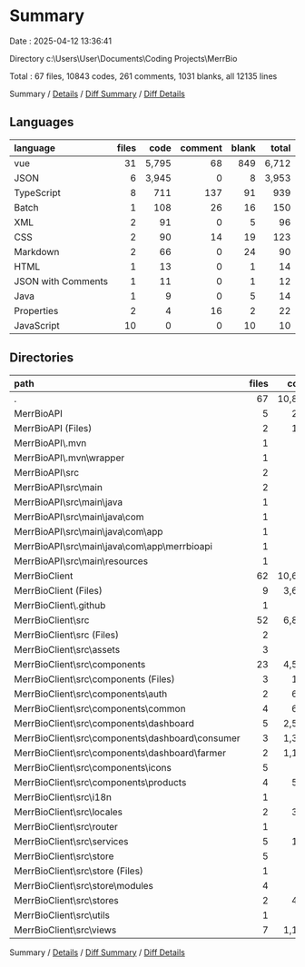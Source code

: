 # Summary

Date : 2025-04-12 13:36:41

Directory c:\\Users\\User\\Documents\\Coding Projects\\MerrBio

Total : 67 files,  10843 codes, 261 comments, 1031 blanks, all 12135 lines

Summary / [Details](details.md) / [Diff Summary](diff.md) / [Diff Details](diff-details.md)

## Languages
| language | files | code | comment | blank | total |
| :--- | ---: | ---: | ---: | ---: | ---: |
| vue | 31 | 5,795 | 68 | 849 | 6,712 |
| JSON | 6 | 3,945 | 0 | 8 | 3,953 |
| TypeScript | 8 | 711 | 137 | 91 | 939 |
| Batch | 1 | 108 | 26 | 16 | 150 |
| XML | 2 | 91 | 0 | 5 | 96 |
| CSS | 2 | 90 | 14 | 19 | 123 |
| Markdown | 2 | 66 | 0 | 24 | 90 |
| HTML | 1 | 13 | 0 | 1 | 14 |
| JSON with Comments | 1 | 11 | 0 | 1 | 12 |
| Java | 1 | 9 | 0 | 5 | 14 |
| Properties | 2 | 4 | 16 | 2 | 22 |
| JavaScript | 10 | 0 | 0 | 10 | 10 |

## Directories
| path | files | code | comment | blank | total |
| :--- | ---: | ---: | ---: | ---: | ---: |
| . | 67 | 10,843 | 261 | 1,031 | 12,135 |
| MerrBioAPI | 5 | 211 | 42 | 27 | 280 |
| MerrBioAPI (Files) | 2 | 198 | 26 | 20 | 244 |
| MerrBioAPI\\.mvn | 1 | 3 | 16 | 1 | 20 |
| MerrBioAPI\\.mvn\\wrapper | 1 | 3 | 16 | 1 | 20 |
| MerrBioAPI\\src | 2 | 10 | 0 | 6 | 16 |
| MerrBioAPI\\src\\main | 2 | 10 | 0 | 6 | 16 |
| MerrBioAPI\\src\\main\\java | 1 | 9 | 0 | 5 | 14 |
| MerrBioAPI\\src\\main\\java\\com | 1 | 9 | 0 | 5 | 14 |
| MerrBioAPI\\src\\main\\java\\com\\app | 1 | 9 | 0 | 5 | 14 |
| MerrBioAPI\\src\\main\\java\\com\\app\\merrbioapi | 1 | 9 | 0 | 5 | 14 |
| MerrBioAPI\\src\\main\\resources | 1 | 1 | 0 | 1 | 2 |
| MerrBioClient | 62 | 10,632 | 219 | 1,004 | 11,855 |
| MerrBioClient (Files) | 9 | 3,699 | 2 | 26 | 3,727 |
| MerrBioClient\\.github | 1 | 46 | 0 | 10 | 56 |
| MerrBioClient\\src | 52 | 6,887 | 217 | 968 | 8,072 |
| MerrBioClient\\src (Files) | 2 | 61 | 0 | 14 | 75 |
| MerrBioClient\\src\\assets | 3 | 91 | 14 | 20 | 125 |
| MerrBioClient\\src\\components | 23 | 4,562 | 46 | 633 | 5,241 |
| MerrBioClient\\src\\components (Files) | 3 | 193 | 0 | 32 | 225 |
| MerrBioClient\\src\\components\\auth | 2 | 631 | 14 | 94 | 739 |
| MerrBioClient\\src\\components\\common | 4 | 648 | 5 | 93 | 746 |
| MerrBioClient\\src\\components\\dashboard | 5 | 2,531 | 18 | 321 | 2,870 |
| MerrBioClient\\src\\components\\dashboard\\consumer | 3 | 1,371 | 12 | 173 | 1,556 |
| MerrBioClient\\src\\components\\dashboard\\farmer | 2 | 1,160 | 6 | 148 | 1,314 |
| MerrBioClient\\src\\components\\icons | 5 | 46 | 1 | 5 | 52 |
| MerrBioClient\\src\\components\\products | 4 | 513 | 8 | 88 | 609 |
| MerrBioClient\\src\\i18n | 1 | 42 | 4 | 7 | 53 |
| MerrBioClient\\src\\locales | 2 | 305 | 0 | 2 | 307 |
| MerrBioClient\\src\\router | 1 | 54 | 4 | 4 | 62 |
| MerrBioClient\\src\\services | 5 | 120 | 58 | 32 | 210 |
| MerrBioClient\\src\\store | 5 | 0 | 0 | 5 | 5 |
| MerrBioClient\\src\\store (Files) | 1 | 0 | 0 | 1 | 1 |
| MerrBioClient\\src\\store\\modules | 4 | 0 | 0 | 4 | 4 |
| MerrBioClient\\src\\stores | 2 | 469 | 69 | 45 | 583 |
| MerrBioClient\\src\\utils | 1 | 0 | 0 | 1 | 1 |
| MerrBioClient\\src\\views | 7 | 1,183 | 22 | 205 | 1,410 |

Summary / [Details](details.md) / [Diff Summary](diff.md) / [Diff Details](diff-details.md)